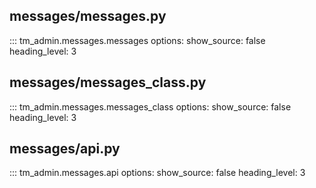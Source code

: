 ## messages/messages.py

::: tm_admin.messages.messages
options:
show_source: false
heading_level: 3

## messages/messages_class.py

::: tm_admin.messages.messages_class
options:
show_source: false
heading_level: 3

## messages/api.py

::: tm_admin.messages.api
options:
show_source: false
heading_level: 3

